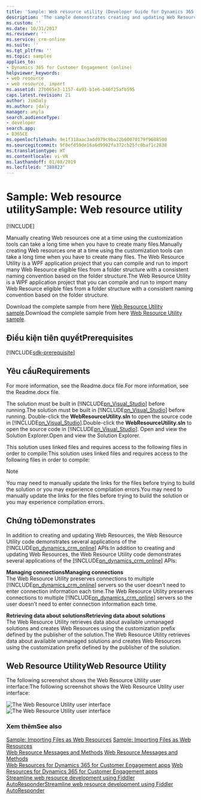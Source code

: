 ```yaml
---
title: 'Sample: Web resource utility (Developer Guide for Dynamics 365 for Customer Engagement apps) | MicrosoftDocs'
description: 'The sample demonstrates creating and updating Web Resources. The Web Resource Utility code demonstrates several applications of the Dynamics 365 for Customer Engagement (online) APIs: Managing connectionsa and Retrieving data about solutions. '
ms.custom: ''
ms.date: 10/31/2017
ms.reviewer: ''
ms.service: crm-online
ms.suite: ''
ms.tgt_pltfrm: ''
ms.topic: samples
applies_to:
- Dynamics 365 for Customer Engagement (online)
helpviewer_keywords:
- web resource
- web resource, import
ms.assetid: 27b065e3-1157-4a93-b1e6-b46f25afb595
caps.latest.revision: 21
author: JimDaly
ms.author: jdaly
manager: amyla
search.audienceType:
- developer
search.app:
- D365CE
ms.openlocfilehash: 9e1f318aac3add979c9ba22b60070179f9608500
ms.sourcegitcommit: 9f0efd59de16a6d9902fa372cb25fc0baf1c2838
ms.translationtype: HT
ms.contentlocale: vi-VN
ms.lasthandoff: 01/08/2019
ms.locfileid: "388823"
---
```

# <a name="sample-web-resource-utility"></a><span data-ttu-id="a7579-104">Sample: Web resource utility</span><span class="sxs-lookup"><span data-stu-id="a7579-104">Sample: Web resource utility</span></span>

[!INCLUDE[](../includes/cc_applies_to_update_9_0_0.md)]

<span data-ttu-id="a7579-105">Manually creating Web resources one at a time using the customization tools can take a long time when you have to create many files.</span><span class="sxs-lookup"><span data-stu-id="a7579-105">Manually creating Web resources one at a time using the customization tools can take a long time when you have to create many files.</span></span> <span data-ttu-id="a7579-106">The Web Resource Utility is a WPF application project that you can compile and run to import many Web Resource eligible files from a folder structure with a consistent naming convention based on the folder structure.</span><span class="sxs-lookup"><span data-stu-id="a7579-106">The Web Resource Utility is a WPF application project that you can compile and run to import many Web Resource eligible files from a folder structure with a consistent naming convention based on the folder structure.</span></span>  
  
 <span data-ttu-id="a7579-107">Download the complete sample from here [Web Resource Utility sample](https://code.msdn.microsoft.com/Web-Resource-Utility-sample-eb3771e9).</span><span class="sxs-lookup"><span data-stu-id="a7579-107">Download the complete sample from here [Web Resource Utility sample](https://code.msdn.microsoft.com/Web-Resource-Utility-sample-eb3771e9).</span></span> 

## <a name="prerequisites"></a><span data-ttu-id="a7579-108">Điều kiện tiên quyết</span><span class="sxs-lookup"><span data-stu-id="a7579-108">Prerequisites</span></span>
[!INCLUDE[sdk-prerequisite](../includes/sdk-prerequisite.md)]
  
## <a name="requirements"></a><span data-ttu-id="a7579-109">Yêu cầu</span><span class="sxs-lookup"><span data-stu-id="a7579-109">Requirements</span></span>  
 <span data-ttu-id="a7579-110">For more information, see the Readme.docx file.</span><span class="sxs-lookup"><span data-stu-id="a7579-110">For more information, see the Readme.docx file.</span></span>  
  
 <span data-ttu-id="a7579-111">The solution must be built in [!INCLUDE[pn_Visual_Studio](../includes/pn-visual-studio.md)] before running.</span><span class="sxs-lookup"><span data-stu-id="a7579-111">The solution must be built in [!INCLUDE[pn_Visual_Studio](../includes/pn-visual-studio.md)] before running.</span></span> <span data-ttu-id="a7579-112">Double-click the **WebResourceUtility.sln** to open the source code in [!INCLUDE[pn_Visual_Studio](../includes/pn-visual-studio.md)].</span><span class="sxs-lookup"><span data-stu-id="a7579-112">Double-click the **WebResourceUtility.sln** to open the source code in [!INCLUDE[pn_Visual_Studio](../includes/pn-visual-studio.md)].</span></span> <span data-ttu-id="a7579-113">Open and view the Solution Explorer.</span><span class="sxs-lookup"><span data-stu-id="a7579-113">Open and view the Solution Explorer.</span></span>  
  
 <span data-ttu-id="a7579-114">This solution uses linked files and requires access to the following files in order to compile:</span><span class="sxs-lookup"><span data-stu-id="a7579-114">This solution uses linked files and requires access to the following files in order to compile:</span></span> 
  
> [!NOTE]
>  <span data-ttu-id="a7579-115">You may need to manually update the links for the files before trying to build the solution or you may experience compilation errors.</span><span class="sxs-lookup"><span data-stu-id="a7579-115">You may need to manually update the links for the files before trying to build the solution or you may experience compilation errors.</span></span>
  
## <a name="demonstrates"></a><span data-ttu-id="a7579-116">Chứng tỏ</span><span class="sxs-lookup"><span data-stu-id="a7579-116">Demonstrates</span></span>  
 <span data-ttu-id="a7579-117">In addition to creating and updating Web Resources, the Web Resource Utility code demonstrates several applications of the [!INCLUDE[pn_dynamics_crm_online](../includes/pn-dynamics-crm-online.md)] APIs:</span><span class="sxs-lookup"><span data-stu-id="a7579-117">In addition to creating and updating Web Resources, the Web Resource Utility code demonstrates several applications of the [!INCLUDE[pn_dynamics_crm_online](../includes/pn-dynamics-crm-online.md)] APIs:</span></span>  
  
 <span data-ttu-id="a7579-118">**Managing connections**</span><span class="sxs-lookup"><span data-stu-id="a7579-118">**Managing connections**</span></span>  
 <span data-ttu-id="a7579-119">The Web Resource Utility preserves connections to multiple [!INCLUDE[pn_dynamics_crm_online](../includes/pn-dynamics-crm-online.md)] servers so the user doesn’t need to enter connection information each time.</span><span class="sxs-lookup"><span data-stu-id="a7579-119">The Web Resource Utility preserves connections to multiple [!INCLUDE[pn_dynamics_crm_online](../includes/pn-dynamics-crm-online.md)] servers so the user doesn’t need to enter connection information each time.</span></span>  
  
 <span data-ttu-id="a7579-120">**Retrieving data about solutions**</span><span class="sxs-lookup"><span data-stu-id="a7579-120">**Retrieving data about solutions**</span></span>  
 <span data-ttu-id="a7579-121">The Web Resource Utility retrieves data about available unmanaged solutions and creates Web Resources using the customization prefix defined by the publisher of the solution.</span><span class="sxs-lookup"><span data-stu-id="a7579-121">The Web Resource Utility retrieves data about available unmanaged solutions and creates Web Resources using the customization prefix defined by the publisher of the solution.</span></span>  
  
## <a name="web-resource-utility"></a><span data-ttu-id="a7579-122">Web Resource Utility</span><span class="sxs-lookup"><span data-stu-id="a7579-122">Web Resource Utility</span></span>  
 <span data-ttu-id="a7579-123">The following screenshot shows the Web Resource Utility user interface:</span><span class="sxs-lookup"><span data-stu-id="a7579-123">The following screenshot shows the Web Resource Utility user interface:</span></span>  
  
 <span data-ttu-id="a7579-124">![The Web Resource Utility user interface](media/web-resource-utility.png "The Web Resource Utility user interface")</span><span class="sxs-lookup"><span data-stu-id="a7579-124">![The Web Resource Utility user interface](media/web-resource-utility.png "The Web Resource Utility user interface")</span></span>  
  
### <a name="see-also"></a><span data-ttu-id="a7579-125">Xem thêm</span><span class="sxs-lookup"><span data-stu-id="a7579-125">See also</span></span>  
 <span data-ttu-id="a7579-126">[Sample: Importing Files as Web Resources](sample-import-files-web-resources.md) </span><span class="sxs-lookup"><span data-stu-id="a7579-126">[Sample: Importing Files as Web Resources](sample-import-files-web-resources.md) </span></span>  
 <span data-ttu-id="a7579-127">[Web Resource Messages and Methods](webresource-entity-messages-methods.md) </span><span class="sxs-lookup"><span data-stu-id="a7579-127">[Web Resource Messages and Methods](webresource-entity-messages-methods.md) </span></span>  
 <span data-ttu-id="a7579-128">[Web Resources for Dynamics 365 for Customer Engagement apps](web-resources.md) </span><span class="sxs-lookup"><span data-stu-id="a7579-128">[Web Resources for Dynamics 365 for Customer Engagement apps](web-resources.md) </span></span>  
 [<span data-ttu-id="a7579-129">Streamline web resource development using Fiddler AutoResponder</span><span class="sxs-lookup"><span data-stu-id="a7579-129">Streamline web resource development using Fiddler AutoResponder</span></span>](streamline-javascript-development-fiddler-autoresponder.md)
